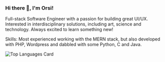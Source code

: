 ### Hi there 👋, I'm Orsi!

Full-stack Software Engineer with a passion for building great UI/UX.
Interested in interdisciplinary solutions, including art, science and technology. 
Always excited to learn something new!

Skills:
Most experienced working with the MERN stack, but also developed with PHP, Wordpress and dabbled with some Python, C and Java.


![Top Languages Card](https://github-readme-stats.vercel.app/api/top-langs/?username=orsolyalukacs&langs_count=12&count_private=true&hide=jupyter%20notebook&exclude_forks=true&layout=compact)

